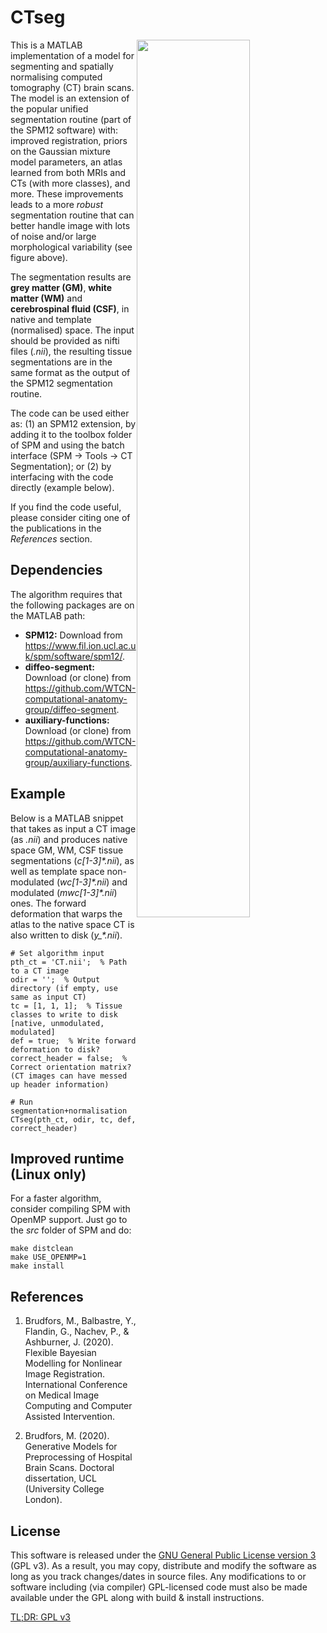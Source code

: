 # CTseg

<img style="float: right;" src="https://github.com/WCHN/CTseg/blob/master/demo.png" width="60%" height="60%">

This is a MATLAB implementation of a model for segmenting and spatially normalising computed tomography (CT) brain scans. The model is an extension of the popular unified segmentation routine (part of the SPM12 software) with: improved registration, priors on the Gaussian mixture model parameters, an atlas learned from both MRIs and CTs (with more classes), and more. These improvements leads to a more *robust* segmentation routine that can better handle image with lots of noise and/or large morphological variability (see figure above).

The segmentation results are **grey matter (GM)**, **white matter (WM)** and **cerebrospinal fluid (CSF)**, in native and template (normalised) space. The input should be provided as nifti files (*.nii*), the resulting tissue segmentations are in the same format as the output of the SPM12 segmentation routine. 

The code can be used either as: (1) an SPM12 extension, by adding it to the toolbox folder of SPM and using the batch interface (SPM -> Tools -> CT Segmentation); or (2) by interfacing with the code directly (example below).

If you find the code useful, please consider citing one of the publications in the *References* section.

## Dependencies

The algorithm requires that the following packages are on the MATLAB path:
* **SPM12:** Download from https://www.fil.ion.ucl.ac.uk/spm/software/spm12/.
* **diffeo-segment:** Download (or clone) from https://github.com/WTCN-computational-anatomy-group/diffeo-segment.
* **auxiliary-functions:** Download (or clone) from https://github.com/WTCN-computational-anatomy-group/auxiliary-functions.

## Example

Below is a MATLAB snippet that takes as input a CT image (as *.nii*) and produces native space GM, WM, CSF tissue segmentations (*c[1-3]\*.nii*), as well as template space non-modulated (*wc[1-3]\*.nii*) and modulated (*mwc[1-3]\*.nii*) ones. The forward deformation that warps the atlas to the native space CT is also written to disk (*y_\*.nii*).
```
# Set algorithm input
pth_ct = 'CT.nii';  % Path to a CT image
odir = '';  % Output directory (if empty, use same as input CT)
tc = [1, 1, 1];  % Tissue classes to write to disk [native, unmodulated, modulated]
def = true;  % Write forward deformation to disk?
correct_header = false;  % Correct orientation matrix? (CT images can have messed up header information)

# Run segmentation+normalisation
CTseg(pth_ct, odir, tc, def, correct_header)
```

## Improved runtime (Linux only)

For a faster algorithm, consider compiling SPM with OpenMP support. Just go to the *src* folder of SPM and do:
```
make distclean
make USE_OPENMP=1
make install
```

## References

1. Brudfors, M., Balbastre, Y., Flandin, G., Nachev, P., & Ashburner, J. (2020).
Flexible Bayesian Modelling for Nonlinear Image Registration. 
International Conference on Medical Image Computing and Computer Assisted Intervention.

2. Brudfors, M. (2020). 
Generative Models for Preprocessing of Hospital Brain Scans.
Doctoral dissertation, UCL (University College London).

## License

This software is released under the [GNU General Public License version 3](LICENSE) (GPL v3). As a result, you may copy, distribute and modify the software as long as you track changes/dates in source files. Any modifications to or software including (via compiler) GPL-licensed code must also be made available under the GPL along with build & install instructions.

[TL;DR: GPL v3](https://tldrlegal.com/license/gnu-general-public-license-v3-(gpl-3))
